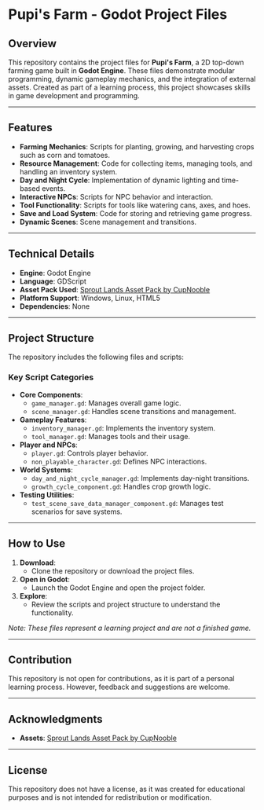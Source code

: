 # Pupi's Farm - Godot Project Files

## Overview
This repository contains the project files for **Pupi's Farm**, a 2D top-down farming game built in **Godot Engine**. These files demonstrate modular programming, dynamic gameplay mechanics, and the integration of external assets. Created as part of a learning process, this project showcases skills in game development and programming.

---

## Features
- **Farming Mechanics**: Scripts for planting, growing, and harvesting crops such as corn and tomatoes.
- **Resource Management**: Code for collecting items, managing tools, and handling an inventory system.
- **Day and Night Cycle**: Implementation of dynamic lighting and time-based events.
- **Interactive NPCs**: Scripts for NPC behavior and interaction.
- **Tool Functionality**: Scripts for tools like watering cans, axes, and hoes.
- **Save and Load System**: Code for storing and retrieving game progress.
- **Dynamic Scenes**: Scene management and transitions.

---

## Technical Details
- **Engine**: Godot Engine
- **Language**: GDScript
- **Asset Pack Used**: [Sprout Lands Asset Pack by CupNooble](https://cupnooble.itch.io/sprout-lands-asset-pack)
- **Platform Support**: Windows, Linux, HTML5
- **Dependencies**: None

---

## Project Structure
The repository includes the following files and scripts:

### Key Script Categories
- **Core Components**:
  - `game_manager.gd`: Manages overall game logic.
  - `scene_manager.gd`: Handles scene transitions and management.
- **Gameplay Features**:
  - `inventory_manager.gd`: Implements the inventory system.
  - `tool_manager.gd`: Manages tools and their usage.
- **Player and NPCs**:
  - `player.gd`: Controls player behavior.
  - `non_playable_character.gd`: Defines NPC interactions.
- **World Systems**:
  - `day_and_night_cycle_manager.gd`: Implements day-night transitions.
  - `growth_cycle_component.gd`: Handles crop growth logic.
- **Testing Utilities**:
  - `test_scene_save_data_manager_component.gd`: Manages test scenarios for save systems.

---

## How to Use
1. **Download**:
   - Clone the repository or download the project files.
2. **Open in Godot**:
   - Launch the Godot Engine and open the project folder.
3. **Explore**:
   - Review the scripts and project structure to understand the functionality.

*Note: These files represent a learning project and are not a finished game.*

---

## Contribution
This repository is not open for contributions, as it is part of a personal learning process. However, feedback and suggestions are welcome.

---

## Acknowledgments
- **Assets**: [Sprout Lands Asset Pack by CupNooble](https://cupnooble.itch.io/sprout-lands-asset-pack)

---

## License
This repository does not have a license, as it was created for educational purposes and is not intended for redistribution or modification.

